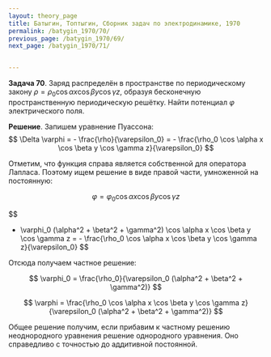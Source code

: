 ```yaml
---
layout: theory_page
title: Батыгин, Топтыгин, Сборник задач по электродинамике, 1970
permalink: /batygin_1970/70/
previous_page: /batygin_1970/69/
next_page: /batygin_1970/71/


---
```


**Задача 70**. Заряд распределён в пространстве по периодическому закону $\rho = \rho_0 \cos \alpha x \cos \beta y \cos \gamma z$, образуя бесконечную пространственную периодическую решётку. Найти потенциал $\varphi$ электрического поля.

**Решение**. Запишем уравнение Пуассона:
$$
\Delta \varphi = - \frac{\rho}{\varepsilon_0} = - \frac{\rho_0 \cos \alpha x \cos \beta y \cos \gamma z}{\varepsilon_0}
$$

Отметим, что функция справа является собственной для оператора Лапласа. Поэтому ищем решение в виде правой части, умноженной на постоянную:

$$
\varphi = \varphi_0 \cos \alpha x \cos \beta y \cos \gamma z
$$

$$
- \varphi_0 (\alpha^2 + \beta^2 + \gamma^2) \cos \alpha x \cos \beta y \cos \gamma z = - \frac{\rho_0 \cos \alpha x \cos \beta y \cos \gamma z}{\varepsilon_0}
$$

Отсюда получаем частное решение:

$$
\varphi_0 = \frac{\rho_0}{\varepsilon_0 (\alpha^2 + \beta^2 + \gamma^2)}
$$

$$
\varphi = \frac{\rho_0 \cos \alpha x \cos \beta y \cos \gamma z}{\varepsilon_0 (\alpha^2 + \beta^2 + \gamma^2)}
$$

Общее решение получим, если прибавим к частному решению неоднородного уравнения решение однородного уравнения. Оно справедливо с точностью до аддитивной постоянной.